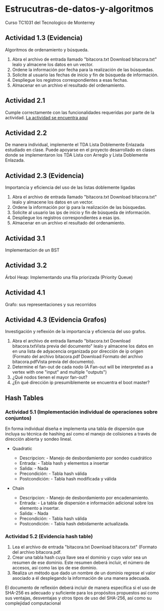 # Estrucutras-de-datos-y-algoritmos
Curso TC1031 del Tecnologico de Monterrey

## Actividad 1.3 (Evidencia)
Algoritmos de ordenamiento y búsqueda.

1. Abra el archivo de entrada llamado "bitacora.txt Download bitacora.txt" lealo y almacene los datos en un vector.
2. Ordene la información por fecha para la realización de las búsquedas.
3. Solicite al usuario las fechas de inicio y fin de búsqueda de información.
4. Despliegue los registros correspondientes a esas fechas.
5. Almacenar en un archivo el resultado del ordenamiento.

## Actividad 2.1
Cumple correctamente con las funcionalidades requeridas por parte de la actividad.
[La actividad se encuentra aquí](https://github.com/joscaz/Estrucutras-de-datos-y-algoritmos/blob/main/images/Actividad%20Act%202.1_Ejercicio%20con%20el%20TDA%20Lista.pdf)

## Actividad 2.2
De manera individual, implemente el TDA Lista Doblemente Enlazada estudiado en clase. Puede apoyarse en el proyecto desarrollado en clases donde se implementaron los TDA Lista con Arreglo y Lista Doblemente Enlazada.

## Actividad 2.3 (Evidencia)
Importancia y eficiencia del uso de las listas doblemente ligadas

1. Abra el archivo de entrada llamado "bitacora.txt Download bitacora.txt" lealo y almacene los datos en un vector.
2. Ordene la información por ip para la realización de las búsquedas.
3. Solicite al usuario las ips de inicio y fin de búsqueda de información.
4. Despliegue los registros correspondientes a esas ips.
5. Almacenar en un archivo el resultado del ordenamiento.

## Actividad 3.1
Implementacion de un BST

## Actividad 3.2
Árbol Heap: Implementando una fila priorizada (Priority Queue)

## Actividad 4.1
Grafo: sus representaciones y sus recorridos

## Actividad 4.3 (Evidencia Grafos)
Investigación y reflexión de la importancia y eficiencia del uso grafos.

1. Abra el archivo de entrada llamado "bitacora.txt Download bitacora.txtVista previa del documento" lealo y almacene los datos en en una lista de adyacencia organizada por dirección de ip origen (Formato del archivo bitacora.pdf Download Formato del archivo bitacora.pdfVista previa del documento).
2. Determine el fan-out de cada nodo (A Fan-out will be interpreted as a vertex with one "input" and multiple "outputs")
3. ¿Qué nodos tienen el mayor fan-out?
4. ¿En qué dirección ip presumiblemente se encuentra el boot master?

## Hash Tables
### Actividad 5.1 (Implementación individual de operaciones sobre conjuntos)
En forma individual diseña e implementa una tabla de dispersión que incluya su técnica de hashing así como el manejo de colisiones a través de dirección abierta y sondeo lineal.
- Quadratic
    - Descripcion:
          - Manejo de desbordamiento por sondeo cuadrático
    - Entrada:
          - Tabla hash y elementos a insertar
    - Salida:
          - Nada
    - Precondición:
          - Tabla hash válida
    - Postcondición:
          - Tabla hash modificada y válida

- Chain
    - Descripcion:
          - Manejo de desbordamiento por encadenamiento.
    - Entrada:
          - La tabla de dispersión e información adicional sobre los elemento a insertar.
    - Salida:
          - Nada
    - Precondición:
          - Tabla hash válida
    - Postcondición:
          - Tabla hash debidamente actualizada.

### Actividad 5.2 (Evidencia hash table)
1. Lea el archivo de entrada "bitacora.txt Download bitacora.txt" (Formato del archivo bitacora.pdf.
2. Crear una tabla hash cuya llave sea el dominio y cuyo valor sea un resumen de ese dominio. Este resumen deberá incluir, el número de accesos, así como las ips de ese dominio.
3. Realiza un método que dado un nombre de un dominio regrese el valor asociado a él desplegando la información de una manera adecuada.

El documento de reflexión deberá incluir de manera específica si el uso de SHA-256 es adecuado y suficiente para los propósitos propuestos así como sus ventajas, desventajas y otros tipos de uso del SHA-256, así como su complejidad computacional
